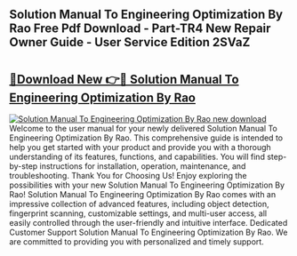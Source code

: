 ## Solution Manual To Engineering Optimization By Rao Free Pdf Download - Part-TR4 New Repair Owner Guide - User Service Edition 2SVaZ

# <h2><a href="http://bc53951.oget.top/?id=Solution+Manual+To+Engineering+Optimization+By+Rao">🔗Download New 👉🔴 Solution Manual To Engineering Optimization By Rao</a></h2>

[![Solution Manual To Engineering Optimization By Rao new download](https://i.imgur.com/5g1atiW.png)](http://bc53951.oget.top/?id=Solution+Manual+To+Engineering+Optimization+By+Rao)
Welcome to the user manual for your newly delivered Solution Manual To Engineering Optimization By Rao. This comprehensive guide is intended to help you get started with your product and provide you with a thorough understanding of its features, functions, and capabilities. You will find step-by-step instructions for installation, operation, maintenance, and troubleshooting. Thank You for Choosing Us! Enjoy exploring the possibilities with your new Solution Manual To Engineering Optimization By Rao! Solution Manual To Engineering Optimization By Rao comes with an impressive collection of advanced features, including object detection, fingerprint scanning, customizable settings, and multi-user access, all easily controlled through the user-friendly and intuitive interface. Dedicated Customer Support Solution Manual To Engineering Optimization By Rao. We are committed to providing you with personalized and timely support.
